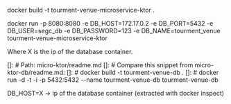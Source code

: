 docker build -t tourment-venue-microservice-ktor .

docker run -p 8080:8080 -e DB_HOST=172.17.0.2 -e DB_PORT=5432 -e DB_USER=segc_db -e DB_PASSWORD=123 -e DB_NAME=tourment_venue tourment-venue-microservice-ktor

Where X is the ip of the database container.

[]: # Path: micro-ktor/readme.md
[]: # Compare this snippet from micro-ktor-db/readme.md:
[]: # docker build -t tourment-venue-db .
[]: # docker run -d -t -i -p 5432:5432 --name tourment-venue-db tourment-venue-db

DB_HOST=X -> ip of the database container (extracted with docker inspect)
